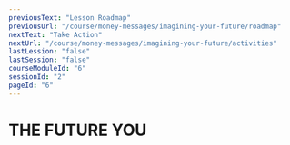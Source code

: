 ```yaml
---
previousText: "Lesson Roadmap"
previousUrl: "/course/money-messages/imagining-your-future/roadmap"
nextText: "Take Action"
nextUrl: "/course/money-messages/imagining-your-future/activities"
lastLession: "false"
lastSession: "false"
courseModuleId: "6"
sessionId: "2"
pageId: "6"
---
```



# THE FUTURE YOU
<sparkle-video-player src="./animation/m1l2.mp4" />